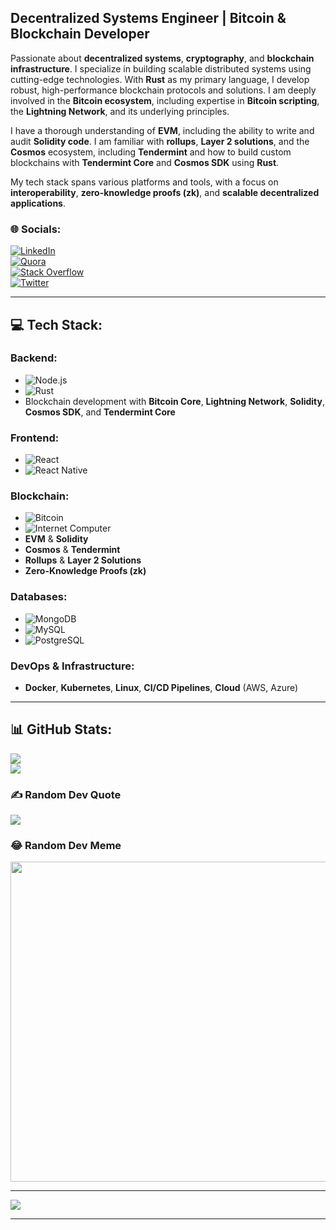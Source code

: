 ## Decentralized Systems Engineer | Bitcoin & Blockchain Developer

Passionate about **decentralized systems**, **cryptography**, and **blockchain infrastructure**. I specialize in building scalable distributed systems using cutting-edge technologies. With **Rust** as my primary language, I develop robust, high-performance blockchain protocols and solutions. I am deeply involved in the **Bitcoin ecosystem**, including expertise in **Bitcoin scripting**, the **Lightning Network**, and its underlying principles. 

I have a thorough understanding of **EVM**, including the ability to write and audit **Solidity code**. I am familiar with **rollups**, **Layer 2 solutions**, and the **Cosmos** ecosystem, including **Tendermint** and how to build custom blockchains with **Tendermint Core** and **Cosmos SDK** using **Rust**.

My tech stack spans various platforms and tools, with a focus on **interoperability**, **zero-knowledge proofs (zk)**, and **scalable decentralized applications**.

### 🌐 Socials:
[![LinkedIn](https://img.shields.io/badge/LinkedIn-%230077B5.svg?logo=linkedin&logoColor=white)](https://linkedin.com/in/amschel-kariuki-a83b9a230)  
[![Quora](https://img.shields.io/badge/Quora-%23B92B27.svg?logo=Quora&logoColor=white)](https://quora.com/profile/Idrian-Amschel)  
[![Stack Overflow](https://img.shields.io/badge/-Stackoverflow-FE7A16?logo=stack-overflow&logoColor=white)](https://stackoverflow.com/users/19179296)  
[![Twitter](https://img.shields.io/badge/Twitter-%231DA1F2.svg?logo=Twitter&logoColor=white)](https://twitter.com/amscheltech)  

---

## 💻 Tech Stack:

### Backend:
- ![Node.js](https://img.shields.io/badge/node.js-%2343853D.svg?style=for-the-badge&logo=node.js&logoColor=white)
- ![Rust](https://img.shields.io/badge/rust-%23000000.svg?style=for-the-badge&logo=rust&logoColor=white)
- Blockchain development with **Bitcoin Core**, **Lightning Network**, **Solidity**, **Cosmos SDK**, and **Tendermint Core**

### Frontend:
- ![React](https://img.shields.io/badge/react-%2320232a.svg?style=for-the-badge&logo=react&logoColor=%2361DAFB)
- ![React Native](https://img.shields.io/badge/react_native-%2320232a.svg?style=for-the-badge&logo=react&logoColor=%2361DAFB)

### Blockchain:
- ![Bitcoin](https://img.shields.io/badge/Bitcoin-%233770FF.svg?style=for-the-badge&logo=Bitcoin&logoColor=white)
- ![Internet Computer](https://img.shields.io/badge/Internet_Computer-%233770FF.svg?style=for-the-badge&logo=Internet-Computer&logoColor=white)
- **EVM** & **Solidity**
- **Cosmos** & **Tendermint**
- **Rollups** & **Layer 2 Solutions**
- **Zero-Knowledge Proofs (zk)**

### Databases:
- ![MongoDB](https://img.shields.io/badge/MongoDB-%234ea94b.svg?style=for-the-badge&logo=mongodb&logoColor=white)
- ![MySQL](https://img.shields.io/badge/MySQL-%2300f.svg?style=for-the-badge&logo=mysql&logoColor=white)
- ![PostgreSQL](https://img.shields.io/badge/PostgreSQL-%23316192.svg?style=for-the-badge&logo=postgresql&logoColor=white)

### DevOps & Infrastructure:
- **Docker**, **Kubernetes**, **Linux**, **CI/CD Pipelines**, **Cloud** (AWS, Azure)

---

## 📊 GitHub Stats:
![](https://github-readme-stats.vercel.app/api?username=amschel99&theme=dark&hide_border=false&include_all_commits=true&count_private=true)<br/>
![](https://github-readme-streak-stats.herokuapp.com/?user=amschel99&theme=dark&hide_border=false)<br/>

### ✍️ Random Dev Quote
![](https://quotes-github-readme.vercel.app/api?type=horizontal&theme=radical)

### 😂 Random Dev Meme
<img src="https://random-memer.herokuapp.com/" width="512px"/>

---

[![](https://visitcount.itsvg.in/api?id=amschel99&icon=2&color=3)](https://visitcount.itsvg.in)

--- 
